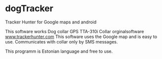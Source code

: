 dogTracker
==========

Tracker Hunter for Google maps and android

This software works Dog collar GPS TTA-310i
Collar orginalsoftware www.trackerhunter.com
This software uses the Google map and is easy to use.
Communicates with collar only by SMS messages.

This programm is Estonian language and free to use.